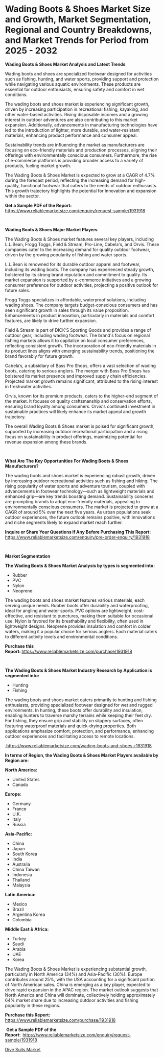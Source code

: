 <p><h1>Wading Boots & Shoes Market Size and Growth, Market Segmentation, Regional and Country Breakdowns, and Market Trends for Period from 2025 -  2032</h1></p><p><strong>Wading Boots & Shoes Market Analysis and Latest Trends</strong></p>
<p><p>Wading boots and shoes are specialized footwear designed for activities such as fishing, hunting, and water sports, providing support and protection while navigating various aquatic environments. These products are essential for outdoor enthusiasts, ensuring safety and comfort in wet conditions. </p><p>The wading boots and shoes market is experiencing significant growth, driven by increasing participation in recreational fishing, kayaking, and other water-based activities. Rising disposable incomes and a growing interest in outdoor adventures are also contributing to this market expansion. Additionally, advancements in manufacturing technologies have led to the introduction of lighter, more durable, and water-resistant materials, enhancing product performance and consumer appeal.</p><p>Sustainability trends are influencing the market as manufacturers are focusing on eco-friendly materials and production processes, aligning their offerings with environmentally conscious consumers. Furthermore, the rise of e-commerce platforms is providing broader access to a variety of products, fueling market growth. </p><p>The Wading Boots & Shoes Market is expected to grow at a CAGR of 4.7% during the forecast period, reflecting the increasing demand for high-quality, functional footwear that caters to the needs of outdoor enthusiasts. This growth trajectory highlights the potential for innovation and expansion within the sector.</p></p>
<p><strong>Get a Sample PDF of the Report:&nbsp;</strong> <a href="https://www.reliablemarketsize.com/enquiry/request-sample/1931918?utm_campaign=3192&utm_medium=2&utm_source=Github&utm_content=ia&utm_term=04042025&utm_id=wading-boots-shoes">https://www.reliablemarketsize.com/enquiry/request-sample/1931918</a></p>
<p>&nbsp;</p>
<p><strong>Wading Boots & Shoes Major Market Players</strong></p>
<p><p>The Wading Boots & Shoes market features several key players, including L.L.Bean, Frogg Toggs, Field & Stream, Pro-Line, Cabela's, and Orvis. These companies cater to the increasing demand for quality outdoor footwear, driven by the growing popularity of fishing and water sports.</p><p>L.L.Bean is renowned for its durable outdoor apparel and footwear, including its wading boots. The company has experienced steady growth, bolstered by its strong brand reputation and commitment to quality. Its market expansion is supported by e-commerce initiatives and a growing consumer preference for outdoor activities, projecting a positive outlook for future sales.</p><p>Frogg Toggs specializes in affordable, waterproof solutions, including wading shoes. The company targets budget-conscious consumers and has seen significant growth in sales through its value proposition. Enhancements in product innovation, particularly in materials and comfort features, are likely to drive further expansion.</p><p>Field & Stream is part of DICK’S Sporting Goods and provides a range of outdoor gear, including wading footwear. The brand's focus on regional fishing markets allows it to capitalize on local consumer preferences, reflecting consistent growth. The incorporation of eco-friendly materials in its product lines aligns with emerging sustainability trends, positioning the brand favorably for future growth.</p><p>Cabela’s, a subsidiary of Bass Pro Shops, offers a vast selection of wading boots, catering to serious anglers. The merger with Bass Pro Shops has bolstered its market presence and improved supply chain efficiencies. Projected market growth remains significant, attributed to the rising interest in freshwater activities.</p><p>Orvis, known for its premium products, caters to the higher-end segment of the market. It focuses on quality craftsmanship and conservation efforts, ensuring brand loyalty among consumers. Orvis's continued investment in sustainable practices will likely enhance its market appeal and growth trajectory. </p><p>The overall Wading Boots & Shoes market is poised for significant growth, supported by increasing outdoor recreational participation and a rising focus on sustainability in product offerings, maximizing potential for revenue expansion among these brands.</p></p>
<p>&nbsp;</p>
<p><strong>What Are The Key Opportunities For Wading Boots & Shoes Manufacturers?</strong></p>
<p><p>The wading boots and shoes market is experiencing robust growth, driven by increasing outdoor recreational activities such as fishing and hiking. The rising popularity of water sports and adventure tourism, coupled with advancements in footwear technology—such as lightweight materials and enhanced grip—are key trends boosting demand. Sustainability concerns are prompting brands to adopt eco-friendly materials, appealing to environmentally conscious consumers. The market is projected to grow at a CAGR of around 5% over the next five years. As urban populations seek outdoor experiences, the future outlook remains positive, with innovations and niche segments likely to expand market reach further.</p></p>
<p><strong>Inquire or Share Your Questions If Any Before Purchasing This Report:</strong> <a href="https://www.reliablemarketsize.com/enquiry/pre-order-enquiry/1931918?utm_campaign=3192&utm_medium=2&utm_source=Github&utm_content=ia&utm_term=04042025&utm_id=wading-boots-shoes">https://www.reliablemarketsize.com/enquiry/pre-order-enquiry/1931918</a></p>
<p>&nbsp;</p>
<p><strong>Market Segmentation</strong></p>
<p><strong>The Wading Boots & Shoes Market Analysis by types is segmented into:</strong></p>
<p><ul><li>Rubber</li><li>PVC</li><li>Nylon</li><li>Neoprene</li></ul></p>
<p><p>The wading boots and shoes market features various materials, each serving unique needs. Rubber boots offer durability and waterproofing, ideal for angling and water sports. PVC options are lightweight, cost-effective, and resistant to punctures, making them suitable for occasional use. Nylon is favored for its breathability and flexibility, often used in lightweight designs. Neoprene provides insulation and comfort in colder waters, making it a popular choice for serious anglers. Each material caters to different activity levels and environmental conditions.</p></p>
<p><strong>Purchase this Report:&nbsp;</strong><a href="https://www.reliablemarketsize.com/purchase/1931918?utm_campaign=3192&utm_medium=2&utm_source=Github&utm_content=ia&utm_term=04042025&utm_id=wading-boots-shoes">https://www.reliablemarketsize.com/purchase/1931918</a></p>
<p>&nbsp;</p>
<p><strong>The Wading Boots & Shoes Market Industry Research by Application is segmented into:</strong></p>
<p><ul><li>Hunting</li><li>Fishing</li></ul></p>
<p><p>The wading boots and shoes market caters primarily to hunting and fishing enthusiasts, providing specialized footwear designed for wet and rugged environments. In hunting, these boots offer durability and insulation, enabling hunters to traverse marshy terrains while keeping their feet dry. For fishing, they ensure grip and stability on slippery surfaces, often featuring waterproof materials and quick-drying properties. Both applications emphasize comfort, protection, and performance, enhancing outdoor experiences and facilitating access to remote locations.</p></p>
<p><a href="https://www.reliablemarketsize.com/wading-boots-and-shoes-r1931918?utm_campaign=3192&utm_medium=2&utm_source=Github&utm_content=ia&utm_term=04042025&utm_id=wading-boots-shoes">&nbsp;https://www.reliablemarketsize.com/wading-boots-and-shoes-r1931918</a></p>
<p><strong>In terms of Region, the Wading Boots & Shoes Market Players available by Region are:</strong></p>
<p>
    <p> <strong> North America: </strong>
        <ul>
            <li>United States</li>
            <li>Canada</li>
        </ul>
        </p> 
    <p> <strong> Europe: </strong>
        <ul>
            <li>Germany</li>
            <li>France</li>
            <li>U.K.</li>
            <li>Italy</li>
            <li>Russia</li>
        </ul>
        </p> 
    <p> <strong> Asia-Pacific: </strong>
        <ul>
            <li>China</li>
            <li>Japan</li>
            <li>South Korea</li>
            <li>India</li>
            <li>Australia</li>
            <li>China Taiwan</li>
            <li>Indonesia</li>
            <li>Thailand</li>
            <li>Malaysia</li>
        </ul>
        </p> 
    <p> <strong> Latin America: </strong>
        <ul>
            <li>Mexico</li>
            <li>Brazil</li>
            <li>Argentina Korea</li>
            <li>Colombia</li>
        </ul>
        </p> 
    <p> <strong> Middle East & Africa: </strong>
        <ul>
            <li>Turkey</li>
            <li>Saudi</li>
            <li>Arabia</li>
            <li>UAE</li>
            <li>Korea</li>
        </ul>
    </p>
    </p>
<p><p>The Wading Boots & Shoes Market is experiencing substantial growth, particularly in North America (34%) and Asia-Pacific (30%). Europe contributes around 25%, with the USA accounting for a significant portion of North American sales. China is emerging as a key player, expected to drive rapid expansion in the APAC region. The market outlook suggests that North America and China will dominate, collectively holding approximately 64% market share due to increasing outdoor activities and fishing popularity in these regions.</p></p>
<p><strong>Purchase this Report: </strong><a href="https://www.reliablemarketsize.com/purchase/1931918?utm_campaign=3192&utm_medium=2&utm_source=Github&utm_content=ia&utm_term=04042025&utm_id=wading-boots-shoes">https://www.reliablemarketsize.com/purchase/1931918</a></p>
<p>&nbsp;<strong>Get a Sample PDF of the Report:&nbsp;&nbsp;</strong><a href="https://www.reliablemarketsize.com/enquiry/request-sample/1931918?utm_campaign=3192&utm_medium=2&utm_source=Github&utm_content=ia&utm_term=04042025&utm_id=wading-boots-shoes">https://www.reliablemarketsize.com/enquiry/request-sample/1931918</a></p>
<p><strong></strong></p>
<p><p><a href="https://github.com/spoorsusama/Market-Research-Report-List-1/blob/main/dive-suits-market.md?utm_campaign=3192&utm_medium=2&utm_source=Github&utm_content=ia&utm_term=04042025&utm_id=wading-boots-shoes">Dive Suits Market</a></p></p>